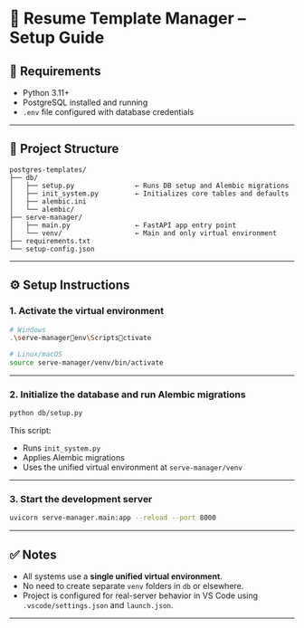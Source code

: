 # 🧠 Resume Template Manager – Setup Guide

## 🚀 Requirements
- Python 3.11+
- PostgreSQL installed and running
- `.env` file configured with database credentials

---

## 📁 Project Structure

```
postgres-templates/
├── db/
│   ├── setup.py               ← Runs DB setup and Alembic migrations
│   ├── init_system.py         ← Initializes core tables and defaults
│   ├── alembic.ini
│   └── alembic/
├── serve-manager/
│   ├── main.py                ← FastAPI app entry point
│   └── venv/                  ← Main and only virtual environment
├── requirements.txt
└── setup-config.json
```

---

## ⚙️ Setup Instructions

### 1. Activate the virtual environment

```bash
# Windows
.\serve-managerenv\Scriptsctivate

# Linux/macOS
source serve-manager/venv/bin/activate
```

---

### 2. Initialize the database and run Alembic migrations

```bash
python db/setup.py
```

This script:
- Runs `init_system.py`
- Applies Alembic migrations
- Uses the unified virtual environment at `serve-manager/venv`

---

### 3. Start the development server

```bash
uvicorn serve-manager.main:app --reload --port 8000
```

---

## ✅ Notes

- All systems use a **single unified virtual environment**.
- No need to create separate `venv` folders in `db` or elsewhere.
- Project is configured for real-server behavior in VS Code using `.vscode/settings.json` and `launch.json`.

---